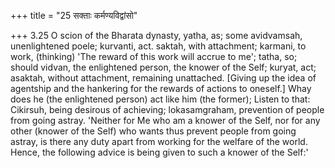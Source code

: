 +++
title = "25 सक्ताः कर्मण्यविद्वांसो"

+++
3.25 O scion of the Bharata dynasty, yatha, as; some avidvamsah,
unenlightened poele; kurvanti, act. saktah, with attachment; karmani, to
work, (thinking) 'The reward of this work will accrue to me'; tatha, so;
should vidvan, the enlightened person, the knower of the Self; kuryat,
act; asaktah, without attachment, remaining unattached. \[Giving up the
idea of agentship and the hankering for the rewards of actions to
oneself.\] Whay does he (the enlightened person) act like him (the
former); Listen to that: Cikirsuh, being desirous of achieving;
lokasamgraham, prevention of people from going astray. 'Neither for Me
who am a knower of the Self, nor for any other (knower of the Self) who
wants thus prevent people from going astray, is there any duty apart
from working for the welfare of the world. Hence, the following advice
is being given to such a knower of the Self:'
